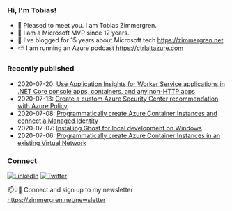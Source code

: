 ### Hi, I'm Tobias!
- 🔭 Pleased to meet you. I am Tobias Zimmergren.
- 🥇 I am a Microsoft MVP since 12 years.
- 📰 I've blogged for 15 years about Microsoft tech https://zimmergren.net
- ⛅ I am running an Azure podcast https://ctrlaltazure.com

### Recently published
- 2020-07-20: [Use Application Insights for Worker Service applications in .NET Core console apps, containers, and any non-HTTP apps](https://zimmergren.net/use-application-insights-workerservice-console-containers-non-http/)
- 2020-07-13: [Create a custom Azure Security Center recommendation with Azure Policy](https://zimmergren.net/create-custom-security-center-recommendation-with-azure-policy/)
- 2020-07-08: [Programmatically create Azure Container Instances and connect a Managed Identity](https://zimmergren.net/programmatically-create-azure-container-instances-and-connect-a-managed-identity/)
- 2020-07-07: [Installing Ghost for local development on Windows](https://zimmergren.net/installing-ghost-for-local-development-on-windows/)
- 2020-07-06: [Programmatically create Azure Container Instances in an existing Virtual Network](https://zimmergren.net/programmatically-create-azure-container-instances-aci-in-a-virtual-network/)

### Connect
<a href="https://www.linkedin.com/in/zimmergren"><img src="https://img.shields.io/badge/LinkedIn--_.svg?style=social&logo=linkedin" alt="LinkedIn"></a> <a href="https://twitter.com/zimmergren"><img src="https://img.shields.io/twitter/follow/zimmergren?label=Twitter&style=social" alt="Twitter"></a>

📫💡🙏 Connect and sign up to my newsletter https://zimmergren.net/newsletter
